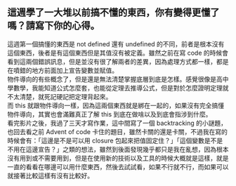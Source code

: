 ## 這週學了一大堆以前搞不懂的東西，你有變得更懂了嗎？請寫下你的心得。

這週第一個搞懂的東西是 not defined 還有 undefined 的不同，前者是根本沒有這個東西，後者是有這個東西但是其值沒有被定義。雖然之前在寫 code 的時候會看到這兩個錯誤訊息，但是並沒有很了解兩者的差異，因為處理方式都一樣，都是在噴錯的地方前面加上宣告變數並賦值。  
物件導向的有些概念了，但是還是無法清楚掌握底層到底是怎樣。感覺很像是高中學數學，我能知道公式怎麼套，也能從定理去推導公式，但是對於怎麼證明定理就不太清楚，就死記硬記把定理背起來。  
而 this 就跟物件導向一樣，因為這兩個東西就是綁在一起的，如果沒有完全搞懂物件導向，其實也會滿難真正了解 this 到底在做啥以及到底會指涉到什麼。  
看完影片之後，我過了三天才寫作業，這中間寫了一個 backtracking 的小謎題，也回去看之前 Advent of code 卡住的題目，雖然卡關的還是卡關，不過我在寫的時候會有：「這邊是不是可以用 closure 包起來把值固定住？」「這個變數是不是不用在這邊宣告？」之類的想法，雖然到後面發現幾乎都只是我在亂想，因為根本沒有用到或不需要用到，但是在使用新的技術以及工具的時候大概就是這樣，就是一直的看看在哪邊可以用什麼東西，然後去試試看，如果不行就不行，而如果可以就接著比較這樣有沒有比較好。  
